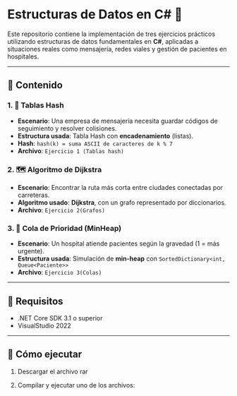 
# Estructuras de Datos en C# 🧠

Este repositorio contiene la implementación de tres ejercicios prácticos utilizando estructuras de datos fundamentales en **C#**, aplicadas a situaciones reales como mensajería, redes viales y gestión de pacientes en hospitales.

---

## 📁 Contenido

### 1. 🧩 Tablas Hash

- **Escenario**: Una empresa de mensajería necesita guardar códigos de seguimiento y resolver colisiones.
- **Estructura usada**: Tabla Hash con **encadenamiento** (listas).
- **Hash**: `hash(k) = suma ASCII de caracteres de k % 7`
- **Archivo**: `Ejercicio 1 (Tablas hash)`

### 2. 🗺️ Algoritmo de Dijkstra

- **Escenario**: Encontrar la ruta más corta entre ciudades conectadas por carreteras.
- **Algoritmo usado**: **Dijkstra**, con un grafo representado por diccionarios.
- **Archivo**: `Ejercicio 2(Grafos) `

### 3. 🏥 Cola de Prioridad (MinHeap)

- **Escenario**: Un hospital atiende pacientes según la gravedad (1 = más urgente).
- **Estructura usada**: Simulación de **min-heap** con `SortedDictionary<int, Queue<Paciente>>`
- **Archivo**: `Ejercicio 3(Colas)`

---

## 🔧 Requisitos

- .NET Core SDK 3.1 o superior  
- VisualStudio 2022 

---

## 🚀 Cómo ejecutar

1. Descargar el archivo rar 

2. Compilar y ejecutar uno de los archivos:





